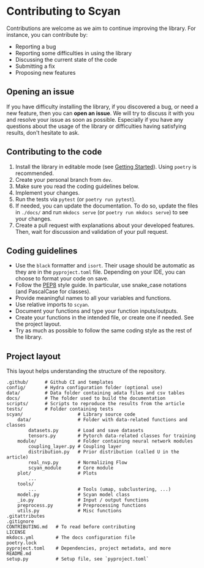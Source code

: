 # Contributing to Scyan

Contributions are welcome as we aim to continue improving the library. For instance, you can contribute by:

- Reporting a bug
- Reporting some difficulties in using the library
- Discussing the current state of the code
- Submitting a fix
- Proposing new features

## Opening an issue

If you have difficulty installing the library, if you discovered a bug, or need a new feature, then you can **open an issue**.
We will try to discuss it with you and resolve your issue as soon as possible.
Especially if you have any questions about the usage of the library or difficulties having satisfying results, don't hesitate to ask.

## Contributing to the code

1. Install the library in editable mode (see [Getting Started](https://mics-lab.github.io/scyan/getting_started/)). Using `poetry` is recommended.
2. Create your personal branch from `dev`.
3. Make sure you read the coding guidelines below.
4. Implement your changes.
5. Run the tests via `pytest` (or `poetry run pytest`).
6. If needed, you can update the documentation. To do so, update the files in `./docs/` and run `mkdocs serve` (or `poetry run mkdocs serve`) to see your changes.
7. Create a pull request with explanations about your developed features. Then, wait for discussion and validation of your pull request.

## Coding guidelines

- Use the `black` formatter and `isort`. Their usage should be automatic as they are in the `pyproject.toml` file. Depending on your IDE, you can choose to format your code on save.
- Follow the [PEP8](https://peps.python.org/pep-0008/) style guide. In particular, use snake_case notations (and PascalCase for classes).
- Provide meaningful names to all your variables and functions.
- Use relative imports to `scyan`.
- Document your functions and type your function inputs/outputs.
- Create your functions in the intended file, or create one if needed. See the project layout.
- Try as much as possible to follow the same coding style as the rest of the library.

## Project layout

This layout helps understanding the structure of the repository.

    .github/      # Github CI and templates
    config/       # Hydra configuration folder (optional use)
    data/         # Data folder containing adata files and csv tables
    docs/         # The folder used to build the documentation
    scripts/      # Scripts to reproduce the results from the article
    tests/        # Folder containing tests
    scyan/                    # Library source code
        data/                 # Folder with data-related functions and classes
            datasets.py       # Load and save datasets
            tensors.py        # Pytorch data-related classes for training
        module/               # Folder containing neural network modules
            coupling_layer.py # Coupling layer
            distribution.py   # Prior distribution (called U in the article)
            real_nvp.py       # Normalizing Flow
            scyan_module      # Core module
        plot/                 # Plots
            ...
        tools/
            ...               # Tools (umap, subclustering, ...)
        model.py              # Scyan model class
        _io.py                # Input / output functions
        preprocess.py         # Preprocessing functions
        utils.py              # Misc functions
    .gitattributes
    .gitignore
    CONTRIBUTING.md   # To read before contributing
    LICENSE
    mkdocs.yml        # The docs configuration file
    poetry.lock
    pyproject.toml    # Dependencies, project metadata, and more
    README.md
    setup.py          # Setup file, see `pyproject.toml`
